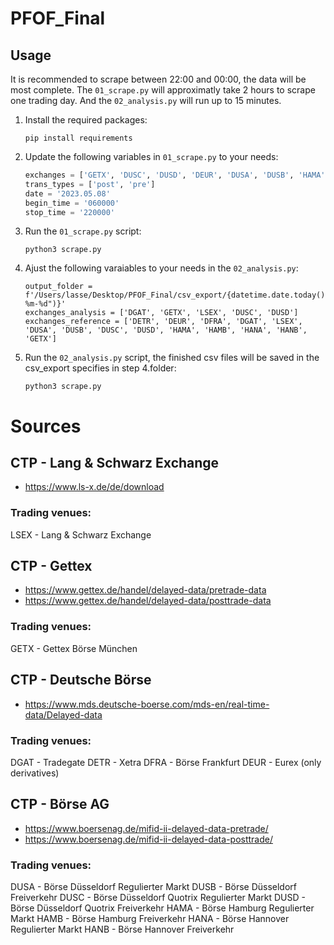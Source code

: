 # PFOF_Final

## Usage
It is recommended to scrape between 22:00 and 00:00, the data will be most complete. The `01_scrape.py` will approximatly take 2 hours to scrape one trading day. And the `02_analysis.py` will run up to 15 minutes.

1. Install the required packages:
    ```
    pip install requirements
    ```
2. Update the following variables in `01_scrape.py` to your needs:
    ```python
    exchanges = ['GETX', 'DUSC', 'DUSD', 'DEUR', 'DUSA', 'DUSB', 'HAMA', 'HAMB', 'HANA', 'HANB', 'DFRA', 'DGAT', 'LSEX', 'DETR']
    trans_types = ['post', 'pre']
    date = '2023.05.08'
    begin_time = '060000'
    stop_time = '220000'
    ```
3. Run the `01_scrape.py` script:
    ```
    python3 scrape.py
    ```
4. Ajust the following varaiables to your needs in the `02_analysis.py`:
    ```
    output_folder = f'/Users/lasse/Desktop/PFOF_Final/csv_export/{datetime.date.today().strftime("%Y-%m-%d")}'
    exchanges_analysis = ['DGAT', 'GETX', 'LSEX', 'DUSC', 'DUSD']
    exchanges_reference = ['DETR', 'DEUR', 'DFRA', 'DGAT', 'LSEX', 'DUSA', 'DUSB', 'DUSC', 'DUSD', 'HAMA', 'HAMB', 'HANA', 'HANB', 'GETX']
    ``` 

5. Run the `02_analysis.py` script, the finished csv files will be saved in the csv_export specifies in step 4.folder:
    ```
    python3 scrape.py
    ```

# Sources

## CTP - Lang & Schwarz Exchange
* https://www.ls-x.de/de/download
### Trading venues:
LSEX - Lang & Schwarz Exchange

## CTP - Gettex
* https://www.gettex.de/handel/delayed-data/pretrade-data
* https://www.gettex.de/handel/delayed-data/posttrade-data
### Trading venues:
GETX - Gettex Börse München

## CTP - Deutsche Börse
* https://www.mds.deutsche-boerse.com/mds-en/real-time-data/Delayed-data
### Trading venues:
DGAT - Tradegate
DETR - Xetra
DFRA - Börse Frankfurt
DEUR - Eurex (only derivatives)

## CTP - Börse AG
* https://www.boersenag.de/mifid-ii-delayed-data-pretrade/
* https://www.boersenag.de/mifid-ii-delayed-data-posttrade/
### Trading venues:
DUSA - Börse Düsseldorf Regulierter Markt
DUSB - Börse Düsseldorf Freiverkehr
DUSC - Börse Düsseldorf Quotrix Regulierter Markt
DUSD - Börse Düsseldorf Quotrix Freiverkehr
HAMA - Börse Hamburg Regulierter Markt
HAMB - Börse Hamburg Freiverkehr
HANA - Börse Hannover Regulierter Markt
HANB - Börse Hannover Freiverkehr

